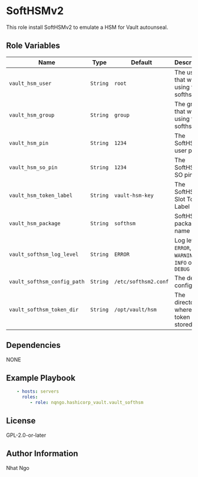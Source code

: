 SoftHSMv2
=========

This role install SoftHSMv2 to emulate a HSM for Vault autounseal.

Role Variables
--------------
| Name | Type | Default | Description |
|---|---|---|---|
| `vault_hsm_user` | `String` | `root` | The user that will be using the softhsm |
| `vault_hsm_group` | `String` | `group` | The group that will be using the softhsm |
| `vault_hsm_pin` | `String` | `1234` | The SoftHSM user pin |
| `vault_hsm_so_pin` | `String` | `1234` | The SoftHSM SO pin |
| `vault_hsm_token_label` | `String` | `vault-hsm-key` | The SoftHSM Slot Token Label |
| `vault_hsm_package` | `String` | `softhsm` | SoftHSM package name |
| `vault_softhsm_log_level` | `String` | `ERROR` | Log level: `ERROR`, `WARNING`, `INFO` or `DEBUG` |
| `vault_softhsm_config_path` | `String` | `/etc/softhsm2.conf` | The default config path |
| `vault_softhsm_token_dir` | `String` | `/opt/vault/hsm` | The directory where the token is stored |

Dependencies
------------

NONE

Example Playbook
----------------

```yaml
    - hosts: servers
      roles:
         - role: nqngo.hashicorp_vault.vault_softhsm
```

License
-------

GPL-2.0-or-later

Author Information
------------------

Nhat Ngo
